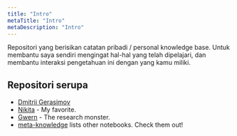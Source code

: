 ```yaml
---
title: "Intro"
metaTitle: "Intro"
metaDescription: "Intro"
---
```


Repositori yang berisikan catatan pribadi / personal knowledge base. Untuk membantu saya sendiri mengingat hal-hal yang telah dipelajari, dan membantu interaksi pengetahuan ini dengan yang kamu miliki.

## Repositori serupa

- [Dmitrii Gerasimov](https://beepb00p.xyz)
- [Nikita](https://nikitavoloboev.xyz) - My favorite.
- [Gwern](https://www.gwern.net) - The research monster.
- [meta-knowledge](https://github.com/RichardLitt/meta-knowledge) lists other notebooks. Check them out!
